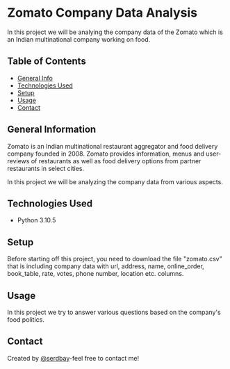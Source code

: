 # Zomato Company Data Analysis
In this project we will be analying the company data of the Zomato which is an Indian multinational company working on food.

## Table of Contents
* [General Info](#general-information)
* [Technologies Used](#technologies-used)
* [Setup](#setup)
* [Usage](#usage)
* [Contact](#contact)

## General Information
Zomato is an Indian multinational restaurant aggregator and food delivery company founded in 2008. Zomato provides information, menus and user-reviews of restaurants as well as food delivery options from partner restaurants in select cities. 

In this project we will be analyzing the company data from various aspects. 

## Technologies Used
- Python 3.10.5

## Setup
Before starting off this project, you need to download the file "zomato.csv" that is including company data with url, address, name, online_order, book_table, rate, votes, phone number, location etc. columns. 

## Usage
In this project we try to answer various questions based on the company's food politics.

## Contact
Created by [@serdbay](https://github.com/serdbay)-feel free to contact me!




